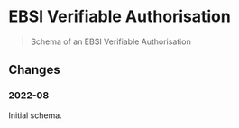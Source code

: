 # EBSI Verifiable Authorisation

> Schema of an EBSI Verifiable Authorisation

## Changes

### 2022-08

Initial schema.
